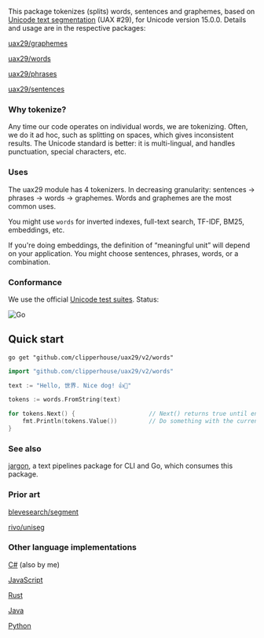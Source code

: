 This package tokenizes (splits) words, sentences and graphemes, based on [Unicode text segmentation](https://unicode.org/reports/tr29/) (UAX #29), for Unicode version 15.0.0. Details and usage are in the respective packages:

[uax29/graphemes](https://github.com/clipperhouse/uax29/tree/master/graphemes)

[uax29/words](https://github.com/clipperhouse/uax29/tree/master/words)

[uax29/phrases](https://github.com/clipperhouse/uax29/tree/master/phrases)

[uax29/sentences](https://github.com/clipperhouse/uax29/tree/master/sentences)

### Why tokenize?

Any time our code operates on individual words, we are tokenizing. Often, we do it ad hoc, such as splitting on spaces, which gives inconsistent results. The Unicode standard is better: it is multi-lingual, and handles punctuation, special characters, etc.

### Uses

The uax29 module has 4 tokenizers. In decreasing granularity: sentences → phrases → words → graphemes. Words and graphemes are the most common uses.

You might use `words` for inverted indexes, full-text search, TF-IDF, BM25, embeddings, etc.

If you're doing embeddings, the definition of “meaningful unit” will depend on your application. You might choose sentences, phrases, words, or a combination.

### Conformance

We use the official [Unicode test suites](https://unicode.org/reports/tr41/tr41-26.html#Tests29). Status:

![Go](https://github.com/clipperhouse/uax29/actions/workflows/gotest.yml/badge.svg)

## Quick start

```
go get "github.com/clipperhouse/uax29/v2/words"
```

```go
import "github.com/clipperhouse/uax29/v2/words"

text := "Hello, 世界. Nice dog! 👍🐶"

tokens := words.FromString(text)

for tokens.Next() {                     // Next() returns true until end of data
	fmt.Println(tokens.Value())         // Do something with the current token
}
```

### See also

[jargon](https://github.com/clipperhouse/jargon), a text pipelines package for CLI and Go, which consumes this package.

### Prior art

[blevesearch/segment](https://github.com/blevesearch/segment)

[rivo/uniseg](https://github.com/rivo/uniseg)

### Other language implementations

[C#](https://github.com/clipperhouse/uax29.net) (also by me)

[JavaScript](https://github.com/tc39/proposal-intl-segmenter)

[Rust](https://unicode-rs.github.io/unicode-segmentation/unicode_segmentation/trait.UnicodeSegmentation.html)

[Java](https://lucene.apache.org/core/6_5_0/core/org/apache/lucene/analysis/standard/StandardTokenizer.html)

[Python](https://uniseg-python.readthedocs.io/en/latest/)
